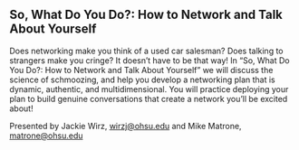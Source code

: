 ## So, What Do You Do?:  How to Network and Talk About Yourself

Does networking make you think of a used car salesman?  Does talking to strangers make you cringe?  It doesn’t have to be that way!  In “So, What Do You Do?:  How to Network and Talk About Yourself” we will discuss the science of schmoozing, and help you develop a networking plan that is dynamic, authentic, and multidimensional.  You will practice deploying your plan to build genuine conversations that create a network you’ll be excited about!

Presented by Jackie Wirz, wirzj@ohsu.edu and Mike Matrone, matrone@ohsu.edu
